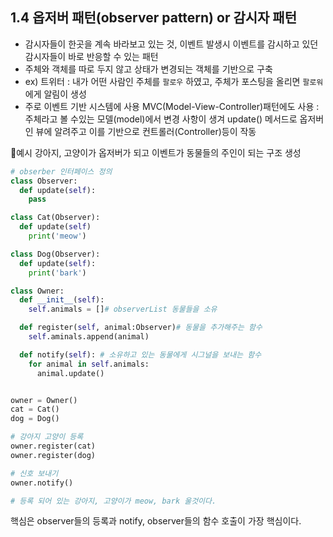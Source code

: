 ## 1.4 옵저버 패턴(observer pattern) or 감시자 패턴
- 감시자들이 한곳을 계속 바라보고 있는 것, 이벤트 발생시 이벤트를 감시하고 있던 감시자들이 바로 반응할 수 있는 패턴
- 주체와 객체를 따로 두지 않고 상태가 변경되는 객체를 기반으로 구축
- ex) 트위터 : 내가 어떤 사람인 주체를 `팔로우` 하였고, 주체가 포스팅을 올리면 `팔로워`에게 알림이 생성
- 주로 이벤트 기반 시스템에 사용 MVC(Model-View-Controller)패턴에도 사용 : 주체라고 볼 수있는 모델(model)에서 변경 사항이 생겨 update() 메서드로 옵저버인 뷰에 알려주고 이를 기반으로 컨트롤러(Controller)등이 작동

💚예시
강아지, 고양이가 옵저버가 되고 이벤트가 동물들의 주인이 되는 구조 생성
``` python
# obserber 인터페이스 정의
class Observer:
  def update(self):
    pass

class Cat(Observer):
  def update(self)
    print('meow')

class Dog(Observer):
  def update(self):
    print('bark')

class Owner:
  def __init__(self):
    self.animals = []# observerList 동물들을 소유

  def register(self, animal:Observer)# 동물을 추가해주는 함수
    self.aminals.append(animal)

  def notify(self): # 소유하고 있는 동물에게 시그널을 보내는 함수
    for animal in self.animals:
      animal.update()


owner = Owner()
cat = Cat()
dog = Dog()

# 강아지 고양이 등록
owner.register(cat)
owner.register(dog)

# 신호 보내기
owner.notify()

# 등록 되어 있는 강아지, 고양이가 meow, bark 울것이다.
```

핵심은 observer들의 등록과 notify, observer들의 함수 호출이 가장 핵심이다. 
  
